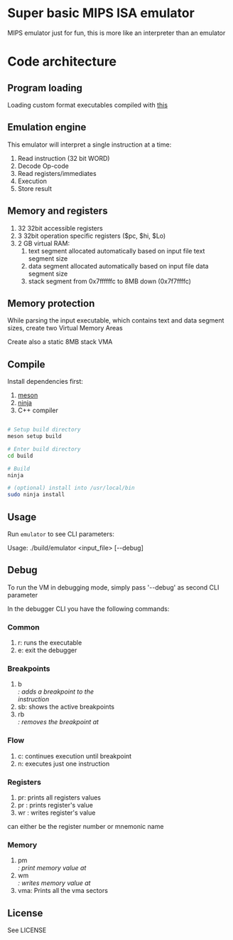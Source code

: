 # Super basic MIPS ISA emulator

MIPS emulator just for fun, this is more like an interpreter than an emulator

# Code architecture

## Program loading

Loading custom format executables compiled with [this](https://github.com/thegoldgoat/mips_compiler)

## Emulation engine

This emulator will interpret a single instruction at a time:

1. Read instruction (32 bit WORD)
2. Decode Op-code
3. Read registers/immediates
4. Execution
5. Store result

## Memory and registers

1. 32 32bit accessible registers
2. 3 32bit operation specific registers ($pc, $hi, $Lo)
3. 2 GB virtual RAM:
   1. text segment allocated automatically based on input file text segment size
   2. data segment allocated automatically based on input file data segment size
   3. stack segment from 0x7ffffffc to 8MB down (0x7f7ffffc)

## Memory protection

While parsing the input executable, which contains text and data segment sizes, create two Virtual Memory Areas

Create also a static 8MB stack VMA

## Compile

Install dependencies first:

1. [meson](https://mesonbuild.com/)
2. [ninja](https://ninja-build.org/)
3. C++ compiler

```bash

# Setup build directory
meson setup build

# Enter build directory
cd build

# Build
ninja

# (optional) install into /usr/local/bin
sudo ninja install

```

## Usage

Run `emulator` to see CLI parameters:

Usage: ./build/emulator <input_file> [--debug]

## Debug

To run the VM in debugging mode, simply pass '--debug' as second CLI parameter

In the debugger CLI you have the following commands:

### Common

1. r: runs the executable
2. e: exit the debugger

### Breakpoints

1. b <address>: adds a breakpoint to the <address> instruction
2. sb: shows the active breakpoints
3. rb <address>: removes the breakpoint at <address>

### Flow

1. c: continues execution until breakpoint
2. n: executes just one instruction

### Registers

1. pr: prints all registers values
2. pr <reg>: prints <reg> register's value
3. wr <reg> <value>: writes <reg> register's value

<reg> can either be the register number or mnemonic name

### Memory

1. pm <address>: print memory value at <address>
2. wm <address> <value>: writes memory value at <address>
3. vma: Prints all the vma sectors

## License

See LICENSE
